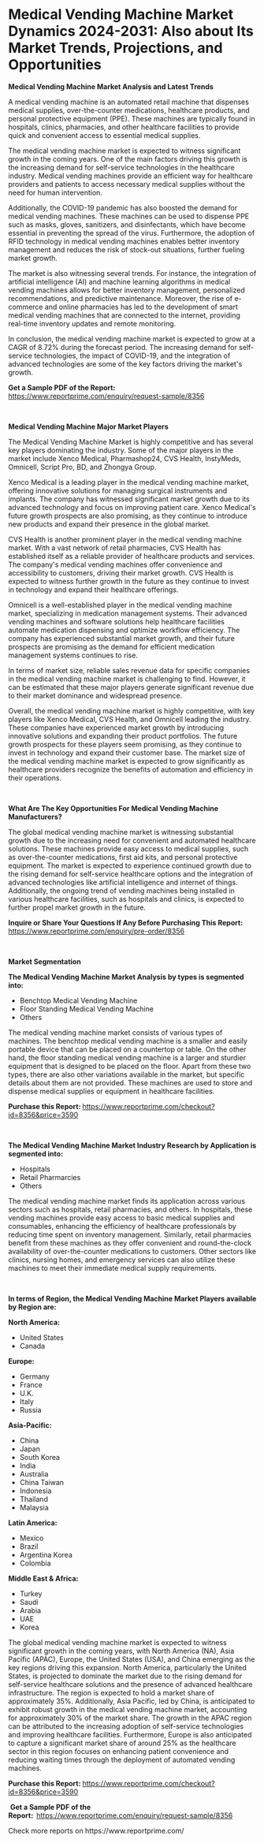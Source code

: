 <p><h1>Medical Vending Machine Market Dynamics 2024-2031: Also about Its Market Trends, Projections, and Opportunities</h1></p><p><strong>Medical Vending Machine Market Analysis and Latest Trends</strong></p>
<p><p>A medical vending machine is an automated retail machine that dispenses medical supplies, over-the-counter medications, healthcare products, and personal protective equipment (PPE). These machines are typically found in hospitals, clinics, pharmacies, and other healthcare facilities to provide quick and convenient access to essential medical supplies.</p><p>The medical vending machine market is expected to witness significant growth in the coming years. One of the main factors driving this growth is the increasing demand for self-service technologies in the healthcare industry. Medical vending machines provide an efficient way for healthcare providers and patients to access necessary medical supplies without the need for human intervention.</p><p>Additionally, the COVID-19 pandemic has also boosted the demand for medical vending machines. These machines can be used to dispense PPE such as masks, gloves, sanitizers, and disinfectants, which have become essential in preventing the spread of the virus. Furthermore, the adoption of RFID technology in medical vending machines enables better inventory management and reduces the risk of stock-out situations, further fueling market growth.</p><p>The market is also witnessing several trends. For instance, the integration of artificial intelligence (AI) and machine learning algorithms in medical vending machines allows for better inventory management, personalized recommendations, and predictive maintenance. Moreover, the rise of e-commerce and online pharmacies has led to the development of smart medical vending machines that are connected to the internet, providing real-time inventory updates and remote monitoring.</p><p>In conclusion, the medical vending machine market is expected to grow at a CAGR of 8.72% during the forecast period. The increasing demand for self-service technologies, the impact of COVID-19, and the integration of advanced technologies are some of the key factors driving the market's growth.</p></p>
<p><strong>Get a Sample PDF of the Report:&nbsp;</strong> <a href="https://www.reportprime.com/enquiry/request-sample/8356">https://www.reportprime.com/enquiry/request-sample/8356</a></p>
<p>&nbsp;</p>
<p><strong>Medical Vending Machine Major Market Players</strong></p>
<p><p>The Medical Vending Machine Market is highly competitive and has several key players dominating the industry. Some of the major players in the market include Xenco Medical, Pharmashop24, CVS Health, InstyMeds, Omnicell, Script Pro, BD, and Zhongya Group. </p><p>Xenco Medical is a leading player in the medical vending machine market, offering innovative solutions for managing surgical instruments and implants. The company has witnessed significant market growth due to its advanced technology and focus on improving patient care. Xenco Medical's future growth prospects are also promising, as they continue to introduce new products and expand their presence in the global market.</p><p>CVS Health is another prominent player in the medical vending machine market. With a vast network of retail pharmacies, CVS Health has established itself as a reliable provider of healthcare products and services. The company's medical vending machines offer convenience and accessibility to customers, driving their market growth. CVS Health is expected to witness further growth in the future as they continue to invest in technology and expand their healthcare offerings.</p><p>Omnicell is a well-established player in the medical vending machine market, specializing in medication management systems. Their advanced vending machines and software solutions help healthcare facilities automate medication dispensing and optimize workflow efficiency. The company has experienced substantial market growth, and their future prospects are promising as the demand for efficient medication management systems continues to rise.</p><p>In terms of market size, reliable sales revenue data for specific companies in the medical vending machine market is challenging to find. However, it can be estimated that these major players generate significant revenue due to their market dominance and widespread presence.</p><p>Overall, the medical vending machine market is highly competitive, with key players like Xenco Medical, CVS Health, and Omnicell leading the industry. These companies have experienced market growth by introducing innovative solutions and expanding their product portfolios. The future growth prospects for these players seem promising, as they continue to invest in technology and expand their customer base. The market size of the medical vending machine market is expected to grow significantly as healthcare providers recognize the benefits of automation and efficiency in their operations.</p></p>
<p>&nbsp;</p>
<p><strong>What Are The Key Opportunities For Medical Vending Machine Manufacturers?</strong></p>
<p><p>The global medical vending machine market is witnessing substantial growth due to the increasing need for convenient and automated healthcare solutions. These machines provide easy access to medical supplies, such as over-the-counter medications, first aid kits, and personal protective equipment. The market is expected to experience continued growth due to the rising demand for self-service healthcare options and the integration of advanced technologies like artificial intelligence and internet of things. Additionally, the ongoing trend of vending machines being installed in various healthcare facilities, such as hospitals and clinics, is expected to further propel market growth in the future.</p></p>
<p><strong>Inquire or Share Your Questions If Any Before Purchasing This Report:</strong> <a href="https://www.reportprime.com/enquiry/pre-order/8356">https://www.reportprime.com/enquiry/pre-order/8356</a></p>
<p>&nbsp;</p>
<p><strong>Market Segmentation</strong></p>
<p><strong>The Medical Vending Machine Market Analysis by types is segmented into:</strong></p>
<p><ul><li>Benchtop Medical Vending Machine</li><li>Floor Standing Medical Vending Machine</li><li>Others</li></ul></p>
<p><p>The medical vending machine market consists of various types of machines. The benchtop medical vending machine is a smaller and easily portable device that can be placed on a countertop or table. On the other hand, the floor standing medical vending machine is a larger and sturdier equipment that is designed to be placed on the floor. Apart from these two types, there are also other variations available in the market, but specific details about them are not provided. These machines are used to store and dispense medical supplies or equipment in healthcare facilities.</p></p>
<p><strong>Purchase this Report:&nbsp;</strong><a href="https://www.reportprime.com/checkout?id=8356&price=3590">https://www.reportprime.com/checkout?id=8356&price=3590</a></p>
<p>&nbsp;</p>
<p><strong>The Medical Vending Machine Market Industry Research by Application is segmented into:</strong></p>
<p><ul><li>Hospitals</li><li>Retail Pharmarcies</li><li>Others</li></ul></p>
<p><p>The medical vending machine market finds its application across various sectors such as hospitals, retail pharmacies, and others. In hospitals, these vending machines provide easy access to basic medical supplies and consumables, enhancing the efficiency of healthcare professionals by reducing time spent on inventory management. Similarly, retail pharmacies benefit from these machines as they offer convenient and round-the-clock availability of over-the-counter medications to customers. Other sectors like clinics, nursing homes, and emergency services can also utilize these machines to meet their immediate medical supply requirements.</p></p>
<p>&nbsp;</p>
<p><strong>In terms of Region, the Medical Vending Machine Market Players available by Region are:</strong></p>
<p>
    <p> <strong> North America: </strong>
        <ul>
            <li>United States</li>
            <li>Canada</li>
        </ul>
        </p> 
    <p> <strong> Europe: </strong>
        <ul>
            <li>Germany</li>
            <li>France</li>
            <li>U.K.</li>
            <li>Italy</li>
            <li>Russia</li>
        </ul>
        </p> 
    <p> <strong> Asia-Pacific: </strong>
        <ul>
            <li>China</li>
            <li>Japan</li>
            <li>South Korea</li>
            <li>India</li>
            <li>Australia</li>
            <li>China Taiwan</li>
            <li>Indonesia</li>
            <li>Thailand</li>
            <li>Malaysia</li>
        </ul>
        </p> 
    <p> <strong> Latin America: </strong>
        <ul>
            <li>Mexico</li>
            <li>Brazil</li>
            <li>Argentina Korea</li>
            <li>Colombia</li>
        </ul>
        </p> 
    <p> <strong> Middle East & Africa: </strong>
        <ul>
            <li>Turkey</li>
            <li>Saudi</li>
            <li>Arabia</li>
            <li>UAE</li>
            <li>Korea</li>
        </ul>
    </p>
    </p>
<p><p>The global medical vending machine market is expected to witness significant growth in the coming years, with North America (NA), Asia Pacific (APAC), Europe, the United States (USA), and China emerging as the key regions driving this expansion. North America, particularly the United States, is projected to dominate the market due to the rising demand for self-service healthcare solutions and the presence of advanced healthcare infrastructure. The region is expected to hold a market share of approximately 35%. Additionally, Asia Pacific, led by China, is anticipated to exhibit robust growth in the medical vending machine market, accounting for approximately 30% of the market share. The growth in the APAC region can be attributed to the increasing adoption of self-service technologies and improving healthcare facilities. Furthermore, Europe is also anticipated to capture a significant market share of around 25% as the healthcare sector in this region focuses on enhancing patient convenience and reducing waiting times through the deployment of automated vending machines.</p></p>
<p><strong>Purchase this Report: </strong><a href="https://www.reportprime.com/checkout?id=8356&price=3590">https://www.reportprime.com/checkout?id=8356&price=3590</a></p>
<p>&nbsp;<strong>Get a Sample PDF of the Report:&nbsp;&nbsp;</strong><a href="https://www.reportprime.com/enquiry/request-sample/8356">https://www.reportprime.com/enquiry/request-sample/8356</a></p>
<p><strong></strong></p>
<p>Check more reports on https://www.reportprime.com/</p>